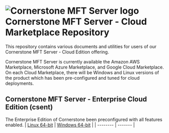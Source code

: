 # <img src="https://southrivertech.com/software/nextgen/cornerstone/cornerstone48.png" alt="Cornerstone MFT Server logo"> Cornerstone MFT Server - Cloud Marketplace Repository</img>

This repository contains various documents and utilities for users of our Cornerstone MFT Server - Cloud Edition offering. 

Cornerstone MFT Server is currently available the Amazon AWS Marketplace, Microsoft Azure Marketplace, and Google Cloud Marketplace. On
each Cloud Marketplace, there will be Windows and Linux versions of the product which has been pre-configured and tuned for cloud deployments.

## Cornerstone MFT Server - Enterprise Cloud Edition (csent)

The Enterprise Edition of Cornerstone been preconfigured with all features enabled.
| [Linux 64-bit](https://github.com/southrivertech/cornerstone.pub/tree/main/cloud-marketplace/linux) | [Windows 64-bit](https://github.com/southrivertech/cornerstone.pub/tree/main/cloud-marketplace/win) |
| -------- | ------- |




